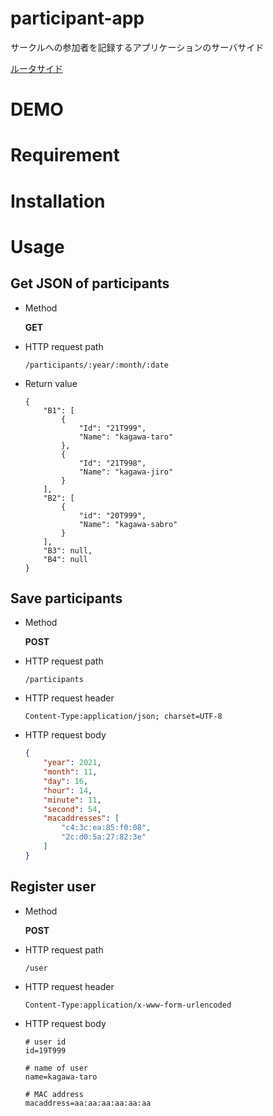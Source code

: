 # participant-app

サークルへの参加者を記録するアプリケーションのサーバサイド

[ルータサイド](https://github.com/yassi-github/participant-app-router)

# DEMO

# Requirement

# Installation

# Usage

## Get JSON of participants

- Method

    **GET**

- HTTP request path
    ```
    /participants/:year/:month/:date
    ```
- Return value
    ```
    {
        "B1": [
            {
                "Id": "21T999",
                "Name": "kagawa-taro"
            },
            {
                "Id": "21T998",
                "Name": "kagawa-jiro"
            }
        ],
        "B2": [
            {
                "id": "20T999",
                "Name": "kagawa-sabro"
            }
        ],
        "B3": null,
        "B4": null
    }
    ```

## Save participants

- Method
    
    **POST**

- HTTP request path

    ```
    /participants
    ```

- HTTP request header

    ```http
    Content-Type:application/json; charset=UTF-8
    ```

- HTTP request body

    ```JSON
    {
        "year": 2021,
        "month": 11,
        "day": 16,
        "hour": 14,
        "minute": 11,
        "second": 54,
        "macaddresses": [
            "c4:3c:ea:85:f0:08",
            "2c:d0:5a:27:82:3e"
        ]
    }
    ```

## Register user

- Method

    **POST**

- HTTP request path

    ```
    /user
    ```

- HTTP request header

    ```http
    Content-Type:application/x-www-form-urlencoded
    ```

- HTTP request body

    ```
    # user id
    id=19T999

    # name of user
    name=kagawa-taro

    # MAC address
    macaddress=aa:aa:aa:aa:aa:aa
    ```